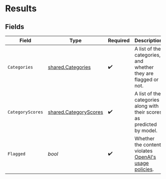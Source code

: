 # Results


## Fields

| Field                                                                             | Type                                                                              | Required                                                                          | Description                                                                       |
| --------------------------------------------------------------------------------- | --------------------------------------------------------------------------------- | --------------------------------------------------------------------------------- | --------------------------------------------------------------------------------- |
| `Categories`                                                                      | [shared.Categories](../../../pkg/models/shared/categories.md)                     | :heavy_check_mark:                                                                | A list of the categories, and whether they are flagged or not.                    |
| `CategoryScores`                                                                  | [shared.CategoryScores](../../../pkg/models/shared/categoryscores.md)             | :heavy_check_mark:                                                                | A list of the categories along with their scores as predicted by model.           |
| `Flagged`                                                                         | *bool*                                                                            | :heavy_check_mark:                                                                | Whether the content violates [OpenAI's usage policies](/policies/usage-policies). |